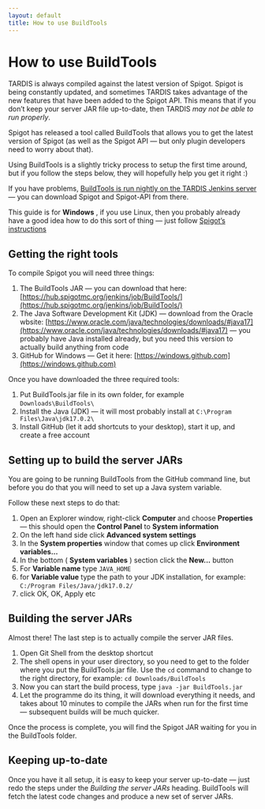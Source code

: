 ```yaml
---
layout: default
title: How to use BuildTools
---
```


# How to use BuildTools

TARDIS is always compiled against the latest version of Spigot. Spigot is being constantly updated, and sometimes TARDIS
takes advantage of the new features that have been added to the Spigot API. This means that if you don’t keep your
server JAR file up-to-date, then TARDIS _may not be able to run properly_.

Spigot has released a tool called BuildTools that allows you to get the latest version of Spigot (as well as the Spigot
API — but only plugin developers need to worry about that).

Using BuildTools is a slightly tricky process to setup the first time around, but if you follow the steps below, they
will hopefully help you get it right :)

If you have
problems, [BuildTools is run nightly on the TARDIS Jenkins server](http://tardisjenkins.duckdns.org:8080/job/BuildTools/)
— you can download Spigot and Spigot-API from there.

This guide is for **Windows** , if you use Linux, then you probably already have a good idea how to do this sort of
thing — just follow [Spigot’s instructions](http://www.spigotmc.org/threads/bukkit-craftbukkit-spigot-1-8.36598/)

## Getting the right tools

To compile Spigot you will need three things:

1. The BuildTools JAR — you can download that
   here: [https://hub.spigotmc.org/jenkins/job/BuildTools/](https://hub.spigotmc.org/jenkins/job/BuildTools/)
2. The Java Software Development Kit (JDK) — download from the Oracle
   wbsite: [https://www.oracle.com/java/technologies/downloads/#java17](https://www.oracle.com/java/technologies/downloads/#java17)
   — you probably have Java installed already, but you need this version to actually build anything from code
3. GitHub for Windows — Get it here: [https://windows.github.com](https://windows.github.com)

Once you have downloaded the three required tools:

1. Put BuildTools.jar file in its own folder, for example `Downloads\BuildTools\`
2. Install the Java (JDK) — it will most probably install at `C:\Program Files\Java\jdk17.0.2\`
3. Install GitHub (let it add shortcuts to your desktop), start it up, and create a free account

## Setting up to build the server JARs

You are going to be running BuildTools from the GitHub command line, but before you do that you will need to set up a
Java system variable.

Follow these next steps to do that:

1. Open an Explorer window, right-click **Computer** and choose **Properties** — this should open the **Control Panel**
   to **System information**
2. On the left hand side click **Advanced system settings**
3. In the **System properties** window that comes up click **Environment variables...**
4. In the bottom ( **System variables** ) section click the **New...** button
5. For **Variable name** type `JAVA_HOME`
6. for **Variable value** type the path to your JDK installation, for example: `C:/Program Files/Java/jdk17.0.2/`
7. click OK, OK, Apply etc

## Building the server JARs

Almost there! The last step is to actually compile the server JAR files.

1. Open Git Shell from the desktop shortcut
2. The shell opens in your user directory, so you need to get to the folder where you put the BuildTools.jar file. Use
   the `cd` command to change to the right directory, for example: `cd Downloads/BuildTools`
3. Now you can start the build process, type `java -jar BuildTools.jar`
4. Let the programme do its thing, it will download everything it needs, and takes about 10 minutes to compile the JARs
   when run for the first time — subsequent builds will be much quicker.

Once the process is complete, you will find the Spigot JAR waiting for you in the BuildTools folder.

## Keeping up-to-date

Once you have it all setup, it is easy to keep your server up-to-date — just redo the steps under the _Building the
server JARs_ heading. BuildTools will fetch the latest code changes and produce a new set of server JARs.

